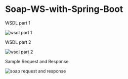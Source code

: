 # Soap-WS-with-Spring-Boot

WSDL part 1

![wsdl part 1](https://user-images.githubusercontent.com/24494757/119393396-8d54c480-bcd9-11eb-8e80-5b9ef1f1f011.png)

WSDL part 2

![wsdl part 2](https://user-images.githubusercontent.com/24494757/119393438-9ba2e080-bcd9-11eb-95a4-8e8a164ef056.png)

Sample Request and Response

![soap request and response](https://user-images.githubusercontent.com/24494757/119393450-9f366780-bcd9-11eb-9a14-9fd984450751.png)
